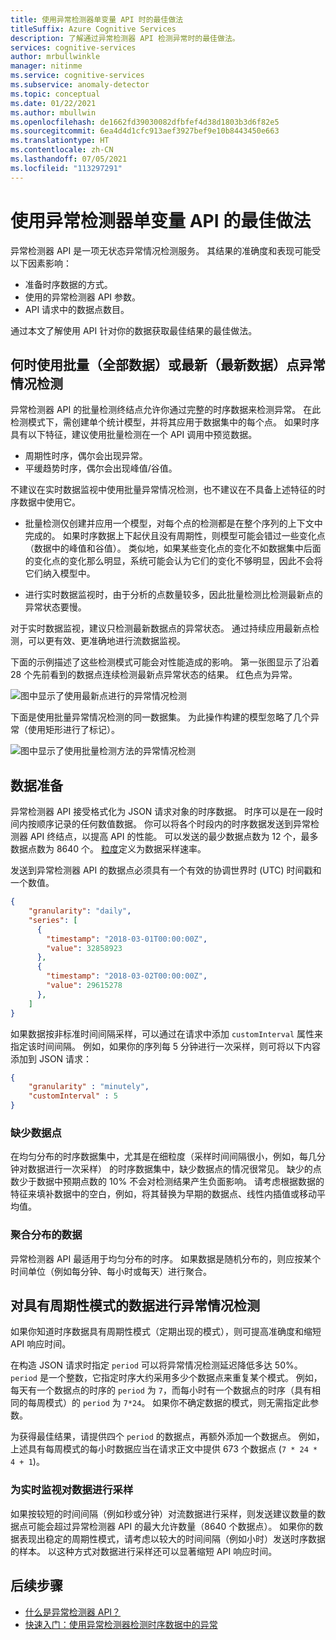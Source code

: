 ```yaml
---
title: 使用异常检测器单变量 API 时的最佳做法
titleSuffix: Azure Cognitive Services
description: 了解通过异常检测器 API 检测异常时的最佳做法。
services: cognitive-services
author: mrbullwinkle
manager: nitinme
ms.service: cognitive-services
ms.subservice: anomaly-detector
ms.topic: conceptual
ms.date: 01/22/2021
ms.author: mbullwin
ms.openlocfilehash: de1662fd39030082dfbfef4d38d1803b3d6f82e5
ms.sourcegitcommit: 6ea4d4d1cfc913aef3927bef9e10b8443450e663
ms.translationtype: HT
ms.contentlocale: zh-CN
ms.lasthandoff: 07/05/2021
ms.locfileid: "113297291"
---
```

# <a name="best-practices-for-using-the-anomaly-detector-univariate-api"></a>使用异常检测器单变量 API 的最佳做法

异常检测器 API 是一项无状态异常情况检测服务。 其结果的准确度和表现可能受以下因素影响：

* 准备时序数据的方式。
* 使用的异常检测器 API 参数。
* API 请求中的数据点数目。 

通过本文了解使用 API 针对你的数据获取最佳结果的最佳做法。 

## <a name="when-to-use-batch-entire-or-latest-last-point-anomaly-detection"></a>何时使用批量（全部数据）或最新（最新数据）点异常情况检测

异常检测器 API 的批量检测终结点允许你通过完整的时序数据来检测异常。 在此检测模式下，需创建单个统计模型，并将其应用于数据集中的每个点。 如果时序具有以下特征，建议使用批量检测在一个 API 调用中预览数据。

* 周期性时序，偶尔会出现异常。
* 平缓趋势时序，偶尔会出现峰值/谷值。 

不建议在实时数据监视中使用批量异常情况检测，也不建议在不具备上述特征的时序数据中使用它。 

* 批量检测仅创建并应用一个模型，对每个点的检测都是在整个序列的上下文中完成的。 如果时序数据上下起伏且没有周期性，则模型可能会错过一些变化点（数据中的峰值和谷值）。 类似地，如果某些变化点的变化不如数据集中后面的变化点的变化那么明显，系统可能会认为它们的变化不够明显，因此不会将它们纳入模型中。

* 进行实时数据监视时，由于分析的点数量较多，因此批量检测比检测最新点的异常状态要慢。

对于实时数据监视，建议只检测最新数据点的异常状态。 通过持续应用最新点检测，可以更有效、更准确地进行流数据监视。

下面的示例描述了这些检测模式可能会对性能造成的影响。 第一张图显示了沿着 28 个先前看到的数据点连续检测最新点异常状态的结果。 红色点为异常。

![图中显示了使用最新点进行的异常情况检测](../media/last.png)

下面是使用批量异常情况检测的同一数据集。 为此操作构建的模型忽略了几个异常（使用矩形进行了标记）。

![图中显示了使用批量检测方法的异常情况检测](../media/entire.png)

## <a name="data-preparation"></a>数据准备

异常检测器 API 接受格式化为 JSON 请求对象的时序数据。 时序可以是在一段时间内按顺序记录的任何数值数据。 你可以将各个时段内的时序数据发送到异常检测器 API 终结点，以提高 API 的性能。 可以发送的最少数据点数为 12 个，最多数据点数为 8640 个。 [粒度](/dotnet/api/microsoft.azure.cognitiveservices.anomalydetector.models.granularity)定义为数据采样速率。 

发送到异常检测器 API 的数据点必须具有一个有效的协调世界时 (UTC) 时间戳和一个数值。 

```json
{
    "granularity": "daily",
    "series": [
      {
        "timestamp": "2018-03-01T00:00:00Z",
        "value": 32858923
      },
      {
        "timestamp": "2018-03-02T00:00:00Z",
        "value": 29615278
      },
    ]
}
```

如果数据按非标准时间间隔采样，可以通过在请求中添加 `customInterval` 属性来指定该时间间隔。 例如，如果你的序列每 5 分钟进行一次采样，则可将以下内容添加到 JSON 请求：

```json
{
    "granularity" : "minutely", 
    "customInterval" : 5
}
```

### <a name="missing-data-points"></a>缺少数据点

在均匀分布的时序数据集中，尤其是在细粒度（采样时间间隔很小，例如，每几分钟对数据进行一次采样） 的时序数据集中，缺少数据点的情况很常见。 缺少的点数少于数据中预期点数的 10% 不会对检测结果产生负面影响。 请考虑根据数据的特征来填补数据中的空白，例如，将其替换为早期的数据点、线性内插值或移动平均值。

### <a name="aggregate-distributed-data"></a>聚合分布的数据

异常检测器 API 最适用于均匀分布的时序。 如果数据是随机分布的，则应按某个时间单位（例如每分钟、每小时或每天）进行聚合。

## <a name="anomaly-detection-on-data-with-seasonal-patterns"></a>对具有周期性模式的数据进行异常情况检测

如果你知道时序数据具有周期性模式（定期出现的模式），则可提高准确度和缩短 API 响应时间。 

在构造 JSON 请求时指定 `period` 可以将异常情况检测延迟降低多达 50%。 `period` 是一个整数，它指定时序大约采用多少个数据点来重复某个模式。 例如，每天有一个数据点的时序的 `period` 为 `7`，而每小时有一个数据点的时序（具有相同的每周模式）的 `period` 为 `7*24`。 如果你不确定数据的模式，则无需指定此参数。

为获得最佳结果，请提供四个 `period` 的数据点，再额外添加一个数据点。 例如，上述具有每周模式的每小时数据应当在请求正文中提供 673 个数据点 (`7 * 24 * 4 + 1`)。

### <a name="sampling-data-for-real-time-monitoring"></a>为实时监视对数据进行采样

如果按较短的时间间隔（例如秒或分钟）对流数据进行采样，则发送建议数量的数据点可能会超过异常检测器 API 的最大允许数量（8640 个数据点）。 如果你的数据表现出稳定的周期性模式，请考虑以较大的时间间隔（例如小时）发送时序数据的样本。 以这种方式对数据进行采样还可以显著缩短 API 响应时间。 

## <a name="next-steps"></a>后续步骤

* [什么是异常检测器 API？](../overview.md)
* [快速入门：使用异常检测器检测时序数据中的异常](../quickstarts/client-libraries.md)
